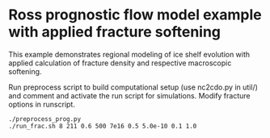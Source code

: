 Ross prognostic flow model example with applied fracture softening
=================

This example demonstrates regional modeling of ice shelf evolution with applied calculation of fracture density and respective macroscopic softening.

Run preprocess script to build computational setup (use nc2cdo.py in util/) and comment and activate the run script for simulations. Modify fracture options in runscript.

    ./preprocess_prog.py
    ./run_frac.sh 8 211 0.6 500 7e16 0.5 5.0e-10 0.1 1.0

